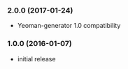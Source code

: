 ### 2.0.0 (2017-01-24)
* Yeoman-generator 1.0 compatibility

### 1.0.0 (2016-01-07)
* initial release 